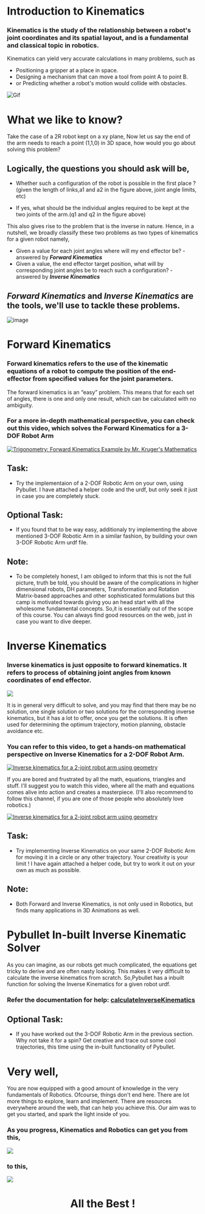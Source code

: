# Introduction to Kinematics

### Kinematics is the study of the relationship between a robot's joint coordinates and its spatial layout, and is a fundamental and classical topic in robotics. 

Kinematics can yield very accurate calculations in many problems, such as 
* Positioning a gripper at a place in space. 
* Designing a mechanism that can move a tool from point A to point B. 
* or Predicting whether a robot's motion would collide with obstacles.

![Gif](https://d2t1xqejof9utc.cloudfront.net/screenshots/pics/04490c17c539d3e32fb53a4af169a531/large.gif)

# What we like to know?

Take the case of a 2R robot kept on a xy plane, Now let us say the end of the arm needs to reach a point (1,1,0) in 3D space, how would you go about solving this problem?

## Logically, the questions you should ask will be,

* Whether such a configuration of the robot is possible in the first place ?(given the length of links,a1 and a2 in the figure above, joint angle limits, etc)

* If yes, what should be the individual angles required to be kept at the two joints of the arm.(q1 and q2 in the figure above)

This also gives rise to the problem that is the inverse in nature. Hence, in a nutshell, we broadly classify these two problems as two types of kinematics for a given robot namely,

* Given a value for each joint angles where will my end effector be? - answered by ***Forward Kinematics***
* Given a value, the end effector target position, what will by corresponding joint angles be to reach such a configuration? - answered by ***Inverse Kinematics***
  
## *Forward Kinematics* and *Inverse Kinematics* are the tools, we'll use to tackle these problems.

![image](https://www.mathworks.com/discovery/inverse-kinematics/_jcr_content/mainParsys/image.adapt.full.medium.jpg/1623833848387.jpg)

# Forward Kinematics

### Forward kinematics refers to the use of the kinematic equations of a robot to compute the position of the end-effector from specified values for the joint parameters.

The forward kinematics is an “easy” problem. This means that for each set of angles, there is one and only one result, which can be calculated with no ambiguity.

### For a more in-depth mathematical perspective, you can check out this video, which solves the Forward Kinematics for a 3-DOF Robot Arm

[![Trigonometry: Forward Kinematics Example by Mr. Kruger's Mathematics](https://img.youtube.com/vi/NRgNDlVtmz0/0.jpg)](https://www.youtube.com/watch?v=NRgNDlVtmz0)

## Task:

* Try the implementaion of a 2-DOF Robotic Arm on your own, using Pybullet. I have attached a helper code and the urdf, but only seek it just in case you are completely stuck.

## Optional Task:

* If you found that to be way easy, additionaly try implementing the above mentioned 3-DOF Robotic Arm in a similar fashion, by building your own 3-DOF Robotic Arm urdf file.

## Note:

* To be completely honest, I am obliged to inform that this is not the full picture, truth be told, you should be aware of the complications in higher dimensional robots, DH parameters, Transformation and Rotation Matrix-based approaches and other sophisticated formulations but this camp is motivated towards giving you an head start with all the wholesome fundamental concepts. So,it is essentially out of the scope of this course. You can always find good resources on the web, just in case you want to dive deeper.

# Inverse Kinematics

### Inverse kinematics is just opposite to forward kinematics. It refers to process of obtaining joint angles from known coordinates of end effector. 

![](https://gblobscdn.gitbook.com/assets%2F-M94B98WGo5doV6qgu8i%2F-MA1hvnJK_Pp1iSD8owY%2F-MA1xMW9CHZ1IkV1D99S%2FFK.gif?alt=media&token=97ffffa9-4b77-4e1e-9f2b-c1307b5cf78a)

It is in general very difficult to solve, and you may find that there may be no solution, one single solution or two solutions for the corresponding inverse kinematics, but it has a lot to offer, once you get the solutions. It is often used for determining the optimum trajectory, motion planning, obstacle avoidance etc.

### You can refer to this video, to get a hands-on mathematical perspective on Inverse Kinematics for a 2-DOF Robot Arm.
[![Inverse kinematics for a 2-joint robot arm using geometry](https://img.youtube.com/vi/IKOGwoJ2HLk/0.jpg)](https://www.youtube.com/watch?v=IKOGwoJ2HLk)

If you are bored and frustrated by all the math, equations, triangles and stuff. I'll suggest you to watch this video, where all the math and equations comes alive into action and creates a masterpiece. (I'll also recommend to follow this channel, if you are one of those people who absolutely love robotics.)

[![Inverse kinematics for a 2-joint robot arm using geometry](https://img.youtube.com/vi/IN8tjTk8ExI/0.jpg)](https://www.youtube.com/watch?v=IN8tjTk8ExI)

## Task:

* Try implementing Inverse Kinematics on your same 2-DOF Robotic Arm for moving it in a circle or any other trajectory. Your creativity is your limit ! I have again attached a helper code, but try to work it out on your own as much as possible.

## Note:

* Both Forward and Inverse Kinematics, is not only used in Robotics, but finds many applications in 3D Animations as well.

# Pybullet In-built Inverse Kinematic Solver

As you can imagine, as our robots get much complicated, the equations get tricky to derive and are often nasty looking. This makes it very difficult to calculate the inverse kinematics from scratch. So,Pybullet has a inbuilt function for solving the Inverse Kinematics for a given robot urdf.

### Refer the documentation for help: [calculateInverseKinematics](https://docs.google.com/document/d/10sXEhzFRSnvFcl3XxNGhnD4N2SedqwdAvK3dsihxVUA/preview#heading=h.9i02ojf4k3ve)

## Optional Task:

* If you have worked out the 3-DOF Robotic Arm in the previous section. Why not take it for a spin? Get creative and trace out some cool trajectories, this time using the in-built functionality of Pybullet.

# Very well,

You are now equipped with a good amount of knowledge in the very fundamentals of Robotics. Ofcourse, things don't end here. There are lot more things to explore, learn and implement. There are resources everywhere around the web, that can help you achieve this. Our aim was to get you started, and spark the light inside of you. 

### As you progress, Kinematics and Robotics can get you from this,

![](https://im2.ezgif.com/tmp/ezgif-2-35b4a5c6aa26.gif)

### to this,

![](https://hips.hearstapps.com/hmg-prod.s3.amazonaws.com/images/sep-24-2019-11-37-27-1569339480.gif)

# <div align="center"> All the Best !






